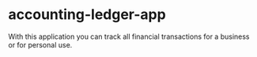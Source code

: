 # accounting-ledger-app
With this application you can track all financial transactions for a business or for personal use.
